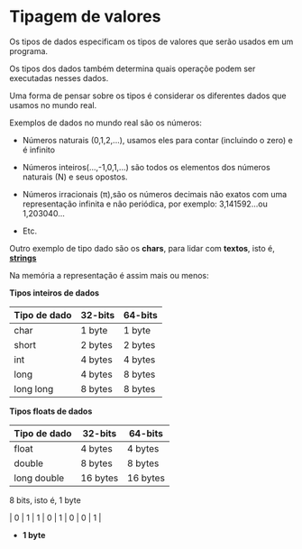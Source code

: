 # Tipagem de valores

Os tipos de dados especificam os tipos de valores que serão usados em um programa.

Os tipos dos dados também determina quais operaçõe podem ser executadas nesses dados.

Uma forma de pensar sobre os tipos é considerar os diferentes dados que usamos no mundo real.

Exemplos de dados no mundo real são os números:

 - Números naturais (0,1,2,...), usamos eles para contar (incluindo o zero) e é infinito

 - Números inteiros(...,-1,0,1,...) são todos os elementos dos números naturais (N) e seus opostos.

 - Números irracionais (π),são os números decimais não exatos com uma representação infinita e não periódica, por exemplo: 3,141592...ou 1,203040...

 - Etc.

 Outro exemplo de tipo dado são os **chars**, para lidar com **textos**, isto é, **[strings](https://www.digitalocean.com/community/tutorials/an-introduction-to-working-with-strings-in-go-pt#:~:text=Uma%20string%20%C3%A9%20uma%20sequ%C3%AAncia,elas%20n%C3%A3o%20podem%20ser%20modificadas.)**

 Na memória a representação é assim mais ou menos:

 **Tipos inteiros de dados**

 Tipo de dado | 32-bits | 64-bits |
 ------ | ------ | ------ | 
 char | 1 byte | 1 byte | 
 short | 2 bytes | 2 bytes | 
 int | 4 bytes | 4 bytes | 
 long | 4 bytes | 8 bytes |
 long long | 8 bytes | 8 bytes |

**Tipos floats de dados**

 Tipo de dado | 32-bits | 64-bits |
 ------ | ------ | ------ | 
 float | 4 bytes | 4 bytes | 
 double | 8 bytes | 8 bytes | 
 long double | 16 bytes | 16 bytes |

8 bits, isto é, 1 byte

| 0 | 1 | 1 | 0 | 1 | 0 | 0 | 1 | 

 - **1 byte**

